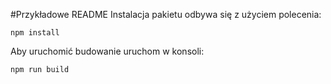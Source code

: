 #Przykładowe README
Instalacja pakietu odbywa się z użyciem polecenia:
 ```
npm install
```

Aby uruchomić budowanie uruchom w konsoli:
```
npm run build
```
